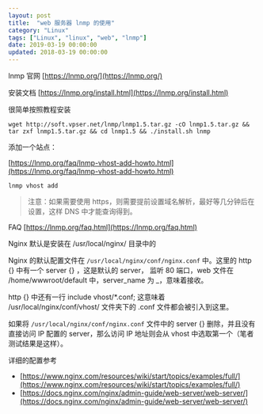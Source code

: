 ```yaml
---
layout: post
title:  "web 服务器 lnmp 的使用"
category: "Linux"
tags: ["Linux", "linux", "web", "lnmp"]
date: 2019-03-19 00:00:00
updated: 2018-03-19 00:00:00
---
```


lnmp 官网 [https://lnmp.org/](https://lnmp.org/)

安装文档 [https://lnmp.org/install.html](https://lnmp.org/install.html)

<!-- more -->

很简单按照教程安装

```
wget http://soft.vpser.net/lnmp/lnmp1.5.tar.gz -cO lnmp1.5.tar.gz && tar zxf lnmp1.5.tar.gz && cd lnmp1.5 && ./install.sh lnmp
```

添加一个站点：

[https://lnmp.org/faq/lnmp-vhost-add-howto.html](https://lnmp.org/faq/lnmp-vhost-add-howto.html)


```
lnmp vhost add
```

> 注意：如果需要使用 https，则需要提前设置域名解析，最好等几分钟后在设置，这样 DNS 中才能查询得到。

FAQ [https://lnmp.org/faq.html](https://lnmp.org/faq.html)

Nginx 默认是安装在 /usr/local/nginx/ 目录中的

Nginx 的默认配置文件在 `/usr/local/nginx/conf/nginx.conf` 中。这里的 http {} 中有一个 server {} ，这是默认的 server， 监听 80 端口，web 文件在 /home/wwwroot/default 中，server_name 为 _，意味着接收。

http {} 中还有一行 include vhost/*.conf; 这意味着 /usr/local/nginx/conf/vhost/ 文件夹下的 .conf 文件都会被引入到这里。

如果将 `/usr/local/nginx/conf/nginx.conf` 文件中的 server {} 删除，并且没有直接访问 IP 配置的 server，那么访问 IP 地址则会从 vhost 中选取第一个（笔者测试结果是这样）。

详细的配置参考
- [https://www.nginx.com/resources/wiki/start/topics/examples/full/](https://www.nginx.com/resources/wiki/start/topics/examples/full/)
- [https://docs.nginx.com/nginx/admin-guide/web-server/web-server/](https://docs.nginx.com/nginx/admin-guide/web-server/web-server/)

